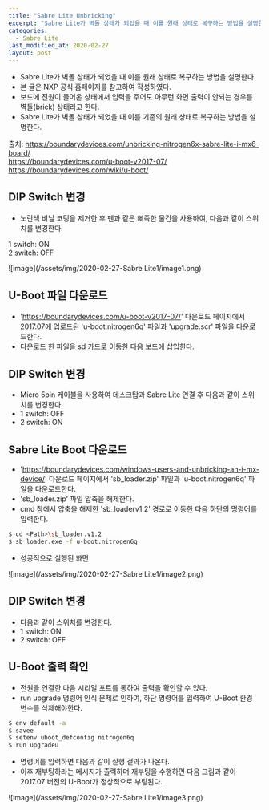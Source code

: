 ```yaml
---
title: "Sabre Lite Unbricking"
excerpt: "Sabre Lite가 벽돌 상태가 되었을 때 이를 원래 상태로 복구하는 방법을 설명한다."
categories:
  - Sabre Lite
last_modified_at: 2020-02-27
layout: post
---
```

- Sabre Lite가 벽돌 상태가 되었을 때 이를 원래 상태로 복구하는 방법을 설명한다.
- 본 글은 NXP 공식 홈페이지를 참고하여 작성하였다.
- 보드에 전원이 들어온 상태에서 입력을 주어도 아무런 화면 출력이 안되는 경우를 벽돌(brick) 상태라고 한다.
- Sabre Lite가 벽돌 상태가 되었을 때 이를 기존의 원래 상태로 복구하는 방법을 설명한다.

출처: <https://boundarydevices.com/unbricking-nitrogen6x-sabre-lite-i-mx6-board/><br>
<https://boundarydevices.com/u-boot-v2017-07/><br>
<https://boundarydevices.com/wiki/u-boot/>



## DIP Switch 변경
- 노란색 비닐 코팅을 제거한 후 펜과 같은 삐족한 물건을 사용하여, 다음과 같이 스위치를 변경한다.

1 switch: ON<br>
2 switch: OFF

![image](/assets/img/2020-02-27-Sabre Lite1/image1.png)



## U-Boot 파일 다운로드
- '<https://boundarydevices.com/u-boot-v2017-07/>' 다운로드 페이지에서 2017.07에 업로드된 'u-boot.nitrogen6q' 파일과 'upgrade.scr' 파일을 다운로드한다.
- 다운로드 한 파일을 sd 카드로 이동한 다음 보드에 삽입한다.



## DIP Switch 변경
-  Micro 5pin 케이블을 사용하여 데스크탑과 Sabre Lite 연결 후 다음과 같이 스위치를 변경한다.
- 1 switch: OFF
- 2 switch: ON 



## Sabre Lite Boot 다운로드
- '<https://boundarydevices.com/windows-users-and-unbricking-an-i-mx-device/>' 다운로드 페이지에서 'sb_loader.zip' 파일과 'u-boot.nitrogen6q' 파일을 다운로드한다.
- 'sb_loader.zip' 파일 압축을 해제한다.
- cmd 창에서 압축을 해제한 'sb_loaderv1.2' 경로로 이동한 다음 하단의 명령어를 입력한다.

```bash
$ cd <Path>\sb_loader.v1.2
$ sb_loader.exe -f u-boot.nitrogen6q
```

- 성공적으로 실행된 화면

![image](/assets/img/2020-02-27-Sabre Lite1/image2.png)



## DIP Switch 변경
- 다음과 같이 스위치를 변경한다.
- 1 switch: ON
- 2 switch: OFF



## U-Boot 출력 확인
- 전원을 연결한 다음 시리얼 포트를 통하여 출력을 확인할 수 있다.
- run upgrade 명령어 인식 문제로 인하여, 하단 명령어를 입력하여 U-Boot 환경 변수를 삭제해야한다.

```bash
$ env default -a
$ savee
$ setenv uboot_defconfig nitrogen6q
$ run upgradeu
```

- 명령어를 입력하면 다음과 같이 실행 결과가 나온다.
- 이후 재부팅하라는 메시지가 출력하며 재부팅을 수행하면 다음 그림과 같이 2017.07 버전의 U-Boot가 정상적으로 부팅된다.

![image](/assets/img/2020-02-27-Sabre Lite1/image3.png)